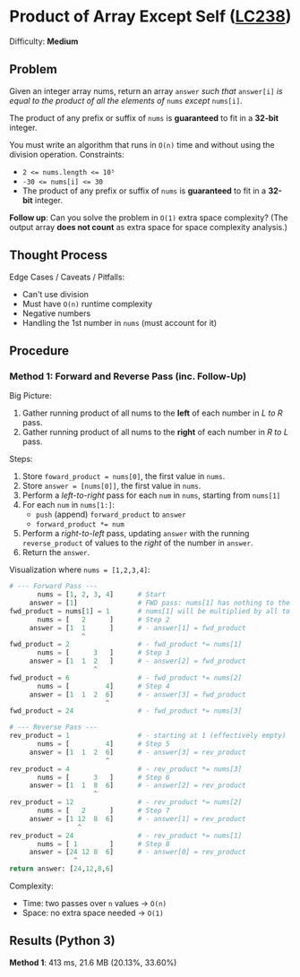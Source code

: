 # Product of Array Except Self ([LC238](https://leetcode.com/problems/product-of-array-except-self/))
Difficulty: **Medium**

## Problem

Given an integer array nums, return an array `answer` *such that* `answer[i]` *is equal to the product of all the elements of* `nums` *except* `nums[i]`.

The product of any prefix or suffix of `nums` is **guaranteed** to fit in a **32-bit** integer.

You must write an algorithm that runs in `O(n)` time and without using the division operation.
Constraints:
- `2 <= nums.length <= 10⁵`
- `-30 <= nums[i] <= 30`
- The product of any prefix or suffix of `nums` is **guaranteed** to fit in a **32-bit** integer.

**Follow up**: Can you solve the problem in `O(1)` extra space complexity? (The output array **does not count** as extra space for space complexity analysis.)

## Thought Process

Edge Cases / Caveats / Pitfalls:
- Can't use division
- Must have `O(n)` runtime complexity
- Negative numbers
- Handling the 1st number in `nums` (must account for it)

## Procedure

### Method 1: Forward and Reverse Pass (inc. Follow-Up)

Big Picture:
1. Gather running product of all nums to the **left** of each number in *L to R* pass.
2. Gather running product of all nums to the **right** of each number in *R to L* pass.

Steps:
1. Store `foward_product = nums[0]`, the first value in `nums`.
2. Store `answer = [nums[0]]`, the first value in `nums`.
3. Perform a *left-to-right* pass for each `num` in `nums`, starting from `nums[1]`
4. For each `num` in `nums[1:]`:
    - `push` (append) `forward_product` to `answer`
    - `forward_product *= num`
5. Perform a *right-to-left* pass, updating `answer` with the running `reverse_product` of values to the *right* of the number in `answer`.
6. Return the `answer`.

Visualization where `nums = [1,2,3,4]`:
```python
# --- Forward Pass ---
       nums = [1, 2, 3, 4]      # Start
     answer = [1]               # FWD pass: nums[1] has nothing to the left of it
fwd_product = nums[1] = 1       # nums[1] will be multiplied by all to its right
       nums = [   2      ]      # Step 2
     answer = [1  1      ]      # - answer[1] = fwd_product 
                  ^
fwd_product = 2                 # - fwd_product *= nums[1]
       nums = [      3   ]      # Step 3
     answer = [1  1  2   ]      # - answer[2] = fwd_product 
                     ^
fwd_product = 6                 # - fwd_product *= nums[2]
       nums = [         4]      # Step 4
     answer = [1  1  2  6]      # - answer[3] = fwd_product 
                        ^  
fwd_product = 24                # - fwd_product *= nums[3]

# --- Reverse Pass ---
rev_product = 1                 # - starting at 1 (effectively empty)
       nums = [         4]      # Step 5
     answer = [1  1  2  6]      # - answer[3] = rev_product 
                        ^   
rev_product = 4                 # - rev_product *= nums[3]
       nums = [      3   ]      # Step 6
     answer = [1  1  8  6]      # - answer[2] = rev_product 
                     ^
rev_product = 12                # - rev_product *= nums[2]
       nums = [   2      ]      # Step 7
     answer = [1 12  8  6]      # - answer[1] = rev_product 
                 ^
rev_product = 24                # - rev_product *= nums[1]
       nums = [ 1        ]      # Step 8
     answer = [24 12 8  6]      # - answer[0] = rev_product
                ^
return answer: [24,12,8,6]
```

Complexity:
- Time: two passes over `n` values -> `O(n)`
- Space: no extra space needed -> `O(1)`

## Results (Python 3)

**Method 1**: 413 ms, 21.6 MB (20.13%, 33.60%)

